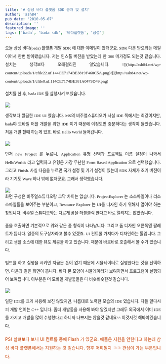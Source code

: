 ```yaml
---
title: '# 삼성 바다 플랫폼 SDK 공개 및 설치'
author: 'ash84'
pub_date: '2010-05-07'
description: ''
featured_image: ''
tags: ['bada', 'bada sdk', '바다플랫폼', '삼성']
---
```



<div style="TEXT-ALIGN: justify; LINE-HEIGHT: 2">  
<span style="FONT-SIZE: 10pt"><span style="FONT-FAMILY: Dotum">오늘 삼성 바다(bada) 플랫폼 개발 SDK 에 대한 이메일이 왔더군요. SDK 다운 받으라는 메일이어서 한번 받아봤습니다. 저는 인스톨 버전을 받았는데 한 300 메가정도 되는것 같습니다. 설치는 생각보다 오래걸리진 않았습니다. </span></span><span style="FONT-SIZE: 10pt"><span style="FONT-FAMILY: Dotum">![](http://ash84.net/wp-content/uploads/1/cfile22.uf.144CE7174BE3819F468C5A.png)</span></span><span style="FONT-SIZE: 10pt"><span style="FONT-FAMILY: Dotum">![](http://ash84.net/wp-content/uploads/1/cfile8.uf.114CE7174BE381A0479D49.png)</span></span>

<span style="FONT-SIZE: 10pt"><span style="FONT-FAMILY: Dotum">설치를 한 후, bada IDE 를 실행시켜 보았습니다. </span></span>

<span style="FONT-SIZE: 10pt"><span style="FONT-FAMILY: Dotum">![](http://ash84.net/wp-content/uploads/1/cfile2.uf.20061B164BE381D50C4399.png)</span></span>

<span style="FONT-SIZE: 10pt"><span style="FONT-FAMILY: Dotum">생각보다 깔끔한 IDE UI 였습니다. MS의 비주얼스튜디오가 사실 IDE 쪽에서는 최강이지만, bada야 모바일 어플 개발을 위한 IDE 이기 때문에 이정도면 충분하다는 생각이 들었습니다. 처음 개발 할때 하는게 있죠. 바로 Hello World 들어갑니다.</span></span>

<span style="FONT-SIZE: 10pt"><span style="FONT-FAMILY: Dotum">![](http://ash84.net/wp-content/uploads/1/cfile7.uf.175D5E054BE3835D370B4B.png)</span></span>

<span style="FONT-SIZE: 10pt"><span style="FONT-FAMILY: Dotum">먼저 new Project 를 누르니, Application 유형 선택과 프로젝트 이름 설정이 나와서 HelloWorlds 라고 입력하고 유형은 가장 무난한 Form Based Application 으로 선택했습니다. 그리고 Finish. 사실 다음을 누르면 국가 설정 및 기기 설정이 있는데 SDK 자체가 초기 버전이라 기기도 Wave 하나 밖에 없더군요. 그래서 생략했습니다. </span></span>

<span style="FONT-SIZE: 10pt"><span style="FONT-FAMILY: Dotum">![](http://ash84.net/wp-content/uploads/1/cfile8.uf.13082B114BE3862453CF19.png)</span></span>  
<span style="FONT-SIZE: 10pt"><span style="FONT-FAMILY: Dotum">화면 구성은 비주얼스튜디오랑 그닥 차이는 없습니다. ProjectExplorer 는 소스파일이나 리소스파일들을 보여주는 부분이고, Resource Explorer 는 UI를 디자인 하기 위해서 열어야 하는 창입니다. 비주얼 스튜디오와는 다르게 폼을 더블클릭 한다고 바로 열리지는 않았습니다. </span></span>

<span style="FONT-SIZE: 10pt"><span style="FONT-FAMILY: Dotum">폼을 호출하면 기본적으로 위와 같은 폼 형식이 나타납니다. 그리고 폼 디자인 오른쪽엔 팔레트가 뜹니다. 일종의 도구상자라고 볼수 있겠죠. UI 컨트롤 가져다가 디자인하는 툴입니다. 그리고 샘플 소스에 대한 뷰도 제공을 하고 있습니다. 때문에 바로바로 호출해서 볼 수가 있습니다. </span></span>

<span style="FONT-SIZE: 10pt"><span style="FONT-FAMILY: Dotum">빌드를 하고 실행을 시키면 지금은 폰이 없기 때문에 시뮬레이터로 실행한다는 것을 선택하면, 다음과 같은 화면이 뜹니다. 바다 폰 모양이 시뮬레이터가 보여지면서 프로그램이 실행되어 보여집니다. 이부분은 머 모바일 개발툴들은 다 비슷비슷한것 같습니다. </span></span>

<span style="FONT-SIZE: 10pt"><span style="FONT-FAMILY: Dotum">![](http://ash84.net/wp-content/uploads/1/cfile4.uf.2021EC044BE3874D7204C3.png)</span></span>

<span style="FONT-SIZE: 10pt"><span style="FONT-FAMILY: Dotum">일단 IDE를 크게 사용해 보진 않았지만, 나름대로 노력한 모습의 IDE 였습니다. 다들 알다시피 개발 언어는 C++ 입니다. 좀더 개발툴을 사용해 봐야 알겠지만 그래두 외국에서 이미 IDE를 가지고 개발을 많이 수행했다고 하니까 나쁘지는 않을것 같네요^^ 이것저것 해봐야겠습니다. </span></span>

<font color="#c84205">PS) 살펴보다 보니 UI 컨트롤 중에 Flash 가 있군요. 애플은 지원을 안한다고 하는데 삼성 바다 플랫폼에서는 지원하는 것 같습니다. 향후 어찌될지 ㅋㅋ 관심이 가는 부분입니다. </font>

</div>

